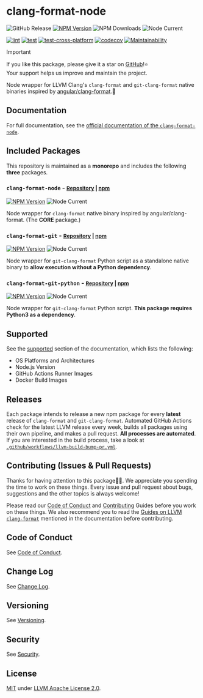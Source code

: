 # clang-format-node

![GitHub Release](https://img.shields.io/github/v/release/lumirlumir/npm-clang-format-node?label=release%20(LLVM%20version)&color=417f38&display_name=release)
[![NPM Version](https://img.shields.io/npm/v/clang-format-node?color=417f38)](https://www.npmjs.com/package/clang-format-node)
![NPM Downloads](https://img.shields.io/npm/dm/clang-format-node?color=417f38)
![Node Current](https://img.shields.io/node/v/clang-format-node?color=417f38)

[![lint](https://github.com/lumirlumir/npm-clang-format-node/actions/workflows/lint.yml/badge.svg)](https://github.com/lumirlumir/npm-clang-format-node/actions/workflows/lint.yml)
[![test](https://github.com/lumirlumir/npm-clang-format-node/actions/workflows/test.yml/badge.svg)](https://github.com/lumirlumir/npm-clang-format-node/actions/workflows/test.yml)
[![test-cross-platform](https://github.com/lumirlumir/npm-clang-format-node/actions/workflows/test-cross-platform.yml/badge.svg)](https://github.com/lumirlumir/npm-clang-format-node/actions/workflows/test-cross-platform.yml)
[![codecov](https://codecov.io/gh/lumirlumir/npm-clang-format-node/graph/badge.svg?token=69BF05THA2)](https://codecov.io/gh/lumirlumir/npm-clang-format-node)
[![Maintainability](https://api.codeclimate.com/v1/badges/4bcedf673457b80b9b18/maintainability)](https://codeclimate.com/github/lumirlumir/npm-clang-format-node/maintainability)

> [!IMPORTANT]
>
> If you like this package, please give it a star on [GitHub](https://github.com/lumirlumir/npm-clang-format-node)!⭐<br/>
> Your support helps us improve and maintain the project.

Node wrapper for LLVM Clang's `clang-format` and `git-clang-format` native binaries inspired by [angular/clang-format](https://github.com/angular/clang-format).🐉

## Documentation

For full documentation, see the [official documentation of the `clang-format-node`](https://clang-format-node.lumir.page).

## Included Packages

This repository is maintained as a **monorepo** and includes the following **three** packages.

### `clang-format-node` - <small>[Repository](https://github.com/lumirlumir/npm-clang-format-node/tree/main/packages/clang-format-node) | [npm](https://www.npmjs.com/package/clang-format-node)</small>

[![NPM Version](https://img.shields.io/npm/v/clang-format-node)](https://www.npmjs.com/package/clang-format-node)
![Node Current](https://img.shields.io/node/v/clang-format-node)

Node wrapper for `clang-format` native binary inspired by angular/clang-format. (The **CORE** package.)

### `clang-format-git` - <small>[Repository](https://github.com/lumirlumir/npm-clang-format-node/tree/main/packages/clang-format-git) | [npm](https://www.npmjs.com/package/clang-format-git)</small>

[![NPM Version](https://img.shields.io/npm/v/clang-format-git)](https://www.npmjs.com/package/clang-format-git)
![Node Current](https://img.shields.io/node/v/clang-format-git)

Node wrapper for `git-clang-format` Python script as a standalone native binary to **allow execution without a Python dependency**.

### `clang-format-git-python` - <small>[Repository](https://github.com/lumirlumir/npm-clang-format-node/tree/main/packages/clang-format-git-python) | [npm](https://www.npmjs.com/package/clang-format-git-python)</small>

[![NPM Version](https://img.shields.io/npm/v/clang-format-git-python)](https://www.npmjs.com/package/clang-format-git-python)
![Node Current](https://img.shields.io/node/v/clang-format-git-python)

Node wrapper for `git-clang-format` Python script. **This package requires Python3 as a dependency**.

## Supported

See the [supported](https://clang-format-node.lumir.page/docs/get-started/supported) section of the documentation, which lists the following:

- OS Platforms and Architectures
- Node.js Version
- GitHub Actions Runner Images
- Docker Build Images

## Releases

Each package intends to release a new npm package for every **latest** release of `clang-format` and `git-clang-format`. Automated GitHub Actions check for the latest LLVM release every week, builds all packages using their own pipeline, and makes a pull request. **All processes are automated**. If you are interested in the build process, take a look at [`.github/workflows/llvm-build-bump-pr.yml`](https://github.com/lumirlumir/npm-clang-format-node/blob/main/.github/workflows/llvm-build-bump-pr.yml).

## Contributing (Issues & Pull Requests)

Thanks for having attention to this package🙇‍♂️. We appreciate you spending the time to work on these things. Every issue and pull request about bugs, suggestions and the other topics is always welcome!

Please read our [Code of Conduct](https://github.com/lumirlumir/npm-clang-format-node/blob/main/CODE_OF_CONDUCT.md) and [Contributing](https://github.com/lumirlumir/npm-clang-format-node/blob/main/CONTRIBUTING.md) Guides before you work on these things. We also recommend you to read the [Guides on LLVM `clang-format`](http://clang-format-node.lumir.page/docs/further-reading/guides-on-llvm-clang-format) mentioned in the documentation before contributing.

## Code of Conduct

See [Code of Conduct](https://github.com/lumirlumir/npm-clang-format-node/blob/main/CODE_OF_CONDUCT.md).

## Change Log

See [Change Log](https://github.com/lumirlumir/npm-clang-format-node/blob/main/CHANGELOG.md).

## Versioning

See [Versioning](http://clang-format-node.lumir.page/docs/community/versioning).

## Security

See [Security](https://github.com/lumirlumir/npm-clang-format-node/blob/main/SECURITY.md).

## License

[MIT](https://github.com/lumirlumir/npm-clang-format-node/blob/main/LICENSE.md) under [LLVM Apache License 2.0](https://github.com/llvm/llvm-project/blob/main/LICENSE.TXT).
